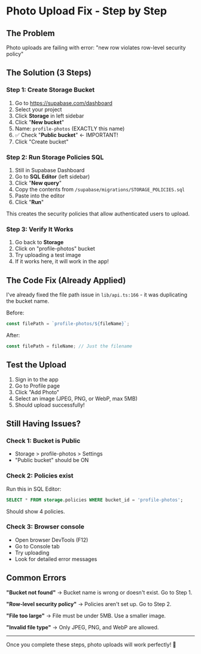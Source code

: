 # Photo Upload Fix - Step by Step

## The Problem
Photo uploads are failing with error: "new row violates row-level security policy"

## The Solution (3 Steps)

### Step 1: Create Storage Bucket
1. Go to https://supabase.com/dashboard
2. Select your project
3. Click **Storage** in left sidebar
4. Click "**New bucket**"
5. Name: `profile-photos` (EXACTLY this name)
6. ✅ Check "**Public bucket**" ← IMPORTANT!
7. Click "Create bucket"

### Step 2: Run Storage Policies SQL
1. Still in Supabase Dashboard
2. Go to **SQL Editor** (left sidebar)
3. Click "**New query**"
4. Copy the contents from `/supabase/migrations/STORAGE_POLICIES.sql`
5. Paste into the editor
6. Click "**Run**"

This creates the security policies that allow authenticated users to upload.

### Step 3: Verify It Works
1. Go back to **Storage**
2. Click on "profile-photos" bucket
3. Try uploading a test image
4. If it works here, it will work in the app!

## The Code Fix (Already Applied)
I've already fixed the file path issue in `lib/api.ts:166` - it was duplicating the bucket name.

Before:
```typescript
const filePath = `profile-photos/${fileName}`;
```

After:
```typescript
const filePath = fileName; // Just the filename
```

## Test the Upload
1. Sign in to the app
2. Go to Profile page
3. Click "Add Photo"
4. Select an image (JPEG, PNG, or WebP, max 5MB)
5. Should upload successfully!

## Still Having Issues?

### Check 1: Bucket is Public
- Storage > profile-photos > Settings
- "Public bucket" should be ON

### Check 2: Policies exist
Run this in SQL Editor:
```sql
SELECT * FROM storage.policies WHERE bucket_id = 'profile-photos';
```
Should show 4 policies.

### Check 3: Browser console
- Open browser DevTools (F12)
- Go to Console tab
- Try uploading
- Look for detailed error messages

## Common Errors

**"Bucket not found"**
→ Bucket name is wrong or doesn't exist. Go to Step 1.

**"Row-level security policy"**
→ Policies aren't set up. Go to Step 2.

**"File too large"**
→ File must be under 5MB. Use a smaller image.

**"Invalid file type"**
→ Only JPEG, PNG, and WebP are allowed.

---

Once you complete these steps, photo uploads will work perfectly! 📸
